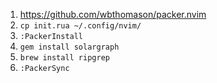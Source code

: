 1. https://github.com/wbthomason/packer.nvim
2. `cp init.rua ~/.config/nvim/`
3. `:PackerInstall`
4. `gem install solargraph`
5. `brew install ripgrep`
6. `:PackerSync`
